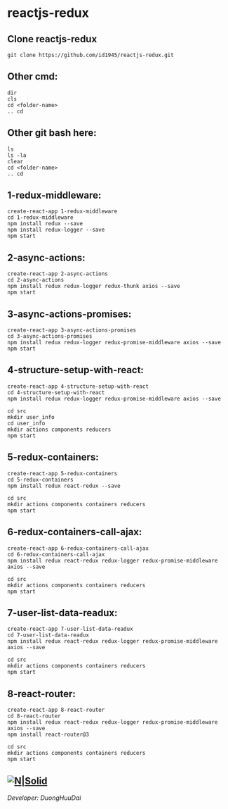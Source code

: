 # reactjs-redux
## Clone reactjs-redux
```
git clone https://github.com/id1945/reactjs-redux.git
```
## Other cmd:
```
dir
cls
cd <folder-name>
.. cd
```
## Other git bash here:
```
ls
ls -la
clear
cd <folder-name>
.. cd
```
## 1-redux-middleware:
```
create-react-app 1-redux-middleware
cd 1-redux-middleware
npm install redux --save
npm install redux-logger --save
npm start
```
## 2-async-actions:
```
create-react-app 2-async-actions
cd 2-async-actions
npm install redux redux-logger redux-thunk axios --save
npm start
```
## 3-async-actions-promises:
```
create-react-app 3-async-actions-promises
cd 3-async-actions-promises
npm install redux redux-logger redux-promise-middleware axios --save
npm start
```
## 4-structure-setup-with-react:
```
create-react-app 4-structure-setup-with-react
cd 4-structure-setup-with-react
npm install redux redux-logger redux-promise-middleware axios --save

cd src
mkdir user_info
cd user_info
mkdir actions components reducers
npm start
```
## 5-redux-containers:
```
create-react-app 5-redux-containers
cd 5-redux-containers
npm install redux react-redux --save

cd src
mkdir actions components containers reducers
npm start
```
## 6-redux-containers-call-ajax:
```
create-react-app 6-redux-containers-call-ajax
cd 6-redux-containers-call-ajax
npm install redux react-redux redux-logger redux-promise-middleware axios --save

cd src
mkdir actions components containers reducers
npm start
```
## 7-user-list-data-readux:
```
create-react-app 7-user-list-data-readux
cd 7-user-list-data-readux
npm install redux react-redux redux-logger redux-promise-middleware axios --save

cd src
mkdir actions components containers reducers
npm start
```
## 8-react-router:
```
create-react-app 8-react-router
cd 8-react-router
npm install redux react-redux redux-logger redux-promise-middleware axios --save
npm install react-router@3

cd src
mkdir actions components containers reducers
npm start
```
[![N|Solid](http://www.tipsoninterview.in/wp-content/uploads/2017/09/react-logo-300x289.png)](https://www.facebook.com/id1892)
------------
*Developer: DuongHuuDai*
